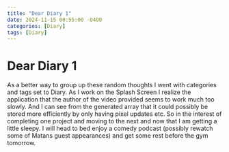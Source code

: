 ```yaml
---
title: "Dear Diary 1"
date: 2024-11-15 00:55:00 -0400
categories: [Diary]
tags: [Diary]
---
```


# Dear Diary 1 

As a better way to group up these random thoughts I went with categories and tags set to Diary. As I work on the Splash Screen I realize the application that the author of the video provided seems to work much too slowly. And I can see from the generated array that it could possibly be stored more efficiently by only having pixel updates etc. So in the interest of completing one project and moving to the next and now that I am getting a little sleepy. I will head to bed enjoy a comedy podcast (possibly rewatch some of Matans guest appearances) and get some rest before the gym tomorrow. 

